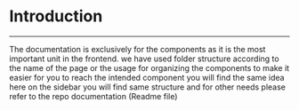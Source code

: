 # Introduction

---

The documentation is exclusively for the components as it is the most important unit in the frontend.
we have used folder structure according to the name of the page or the usage for organizing the components to make it easier for you to reach the intended component you will find the same idea here on the sidebar you will find same structure and for other needs please refer to the repo documentation (Readme file)